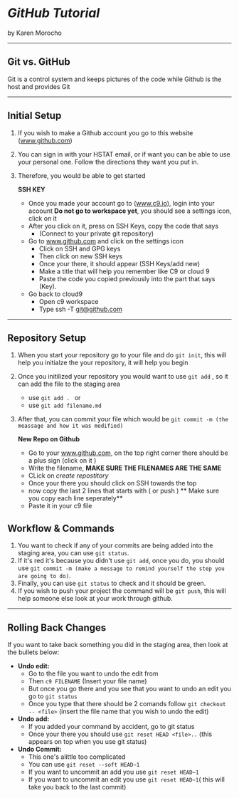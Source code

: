 # _GitHub Tutorial_

by Karen Morocho

---
## Git vs. GitHub
Git is a control system and keeps pictures of the code while Github is the host and provides Git

---
## Initial Setup
1. If you wish to make a Github account you go to this website (www.github.com)
2. You can sign in with your HSTAT email, or if want you can be able to use your personal one. Follow the directions they want you put in.
3. Therefore, you would be able to get started 
    
     **SSH KEY**
    *  Once you made your account go to (www.c9.io), login into your acoount **Do not go to workspace yet**, you should see a settings icon, click on it
    * After you click on it, press on SSH Keys, copy the code that says 
        *  (Connect to your private git repository)
    *  Go to www.github.com and click on the settings icon 
        * Click on SSH and GPG keys
        * Then click on new SSH keys 
        * Once your there, it should appear (SSH Keys/add new)
        * Make a title that will help you remember like C9 or cloud 9
        * Paste the code you copied previously into the part that says (Key).
    * Go back to cloud9 
        *  Open c9 workspace 
        *  Type ssh -T git@github.com


---
## Repository Setup
1. When you start your repository go to your file and  do ```git init```, this will help you initialze the your repository, it will help you begin
2. Once you initilized your repository you would want to use ```git add``` , so it can add the file to the staging area
    * use ```git add . ```  or 
    * use ```git add filename.md```
3. After that, you can commit your file which would be ```git commit -m (the  meassage and how it was modified)```

      **New Repo on Github**
     * Go to your www.github.com, on the top right corner there should be a plus sign (click on it )
     * Write the filename, **MAKE SURE THE FILENAMES ARE THE SAME**
     * CLick on _create repostitory_
     * Once your there you should click on SSH towards the top
     * now copy the last 2 lines that starts with ( or push ) ** Make sure you copy each line seperately**
     * Paste it in your c9 file
     
## Workflow & Commands
1. You want to check if any of your commits are being added into the staging area, you can use ```git status```.
2. If it's red it's because you didn't use ```git add```, once you do, you should use ```git commit -m (make a message to remind yourself the step you are going to do)```. 
3. Finally, you can use ```git status```  to check and it should be green. 
4. If you wish to push your project the command will be ```git push```, this will help someone else look at your work through github.


---
## Rolling Back Changes 
If you want to take back something you did in the staging area, then look at the bullets below:
* **Undo edit:**
  *   Go to the file you want to undo the edit from 
  *   Then ```c9 FILENAME``` (Insert your file name)
  *   But once you go there and you see that you want to undo an edit you go to ```git status```
  *   Once you type that there should be 2 comands follow ```git checkout -- <file>``` (insert the file name that you wish to undo the edit)
* **Undo add:**
    *   If you added your command by accident, go to git status 
    *   Once your there you should use ```git reset HEAD <file>..``` (this appears on top when you use git status)
* **Undo Commit:**
  * This one's alittle too complicated
  * You can use ``git reset --soft HEAD~1``
  * If you want to uncommit an add you use ``git reset HEAD~1``
  * If you want to uncommit an edit you use ```git reset HEAD~1```( this will take you back to the last commit)
  
